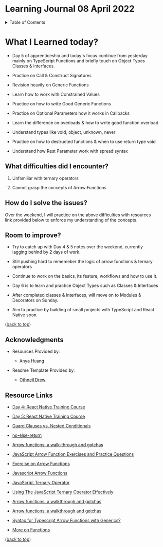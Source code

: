 <div id='top'><div>
<br>
<h1 aligh="center">Learning Journal 08 April 2022</h1>

<details>
  <summary>Table of Contents</summary>
  <ul>
    <li><a href="#What-I-Learned-today"> What I Learned today?</a></li>
    <li><a href="#What-difficulties-did-I-encounter">What difficulties did I encounter?</a></li>
    <li><a href="#How-do-I-solve-the-issues">How do I solve the login issues?</a></li>
    <li><a href="#Room-to-improve">Room to improve?</a></li>
    <li><a href="#Software-Installed">Software Installed</a></li>
    <li><a href="#Acknowledgments">Acknowledgments</a></li>
    <li><a href="#Resource-Links">Resource Links</a></li>
      </ul>

</details>

# What I Learned today?

- Day 5 of apprenticeship and today's focus continue from yesterday mainly on TypeScript Functions and briefly touch on Object Types Classes & Interfaces.

- Practice on Call & Construct Signatures
- Revision heavily on Generic Functions
- Learn how to work with Constrained Values
- Practice on how to write Good Generic Functions
- Practice on Optional Parameters how it works in Callbacks
- Learn the difference on overloads & how to write good function overload
- Understand types like void, object, unknown, never
- Practice on how to destructed functions & when to use return type void
- Understand how Rest Parameter work with spread syntax

## What difficulties did I encounter?

1. Unfamiliar with ternary operators

2. Cannot grasp the concepts of Arrow Functions

## How do I solve the issues?

Over the weekend, I will practice on the above difficulties with resources link provided below to enforce my understanding of the concepts.

## Room to improve?

- Try to catch up with Day 4 & 5 notes over the weekend, currently lagging behind by 2 days of work.

- Still pushing hard to rememeber the logic of arrow functions & ternary operators

- Continue to work on the basics, its feature, workflows and how to use it.

- Day 6 is to learn and practice Object Types such as Classes & Interfaces 

- After completed classes & interfaces, will move on to Modules & Decorators on Sunday.

- Aim to practice by building of small projects with TypeScript and React Native soon.

<p align="left">(<a href="#top">back to top</a>)</p>

## Acknowledgments

- Resources Provided by:
  - Anya Huang

- Readme Template Provided by:
  - [Othneil Drew](https://github.com/othneildrew/Best-README-Template)

## Resource Links

- [Day 4: React Native Training Course](https://docs.google.com/document/d/1U3ox3hbFrJiRdioJW485wjK60HGyjeNGp0W0BYpjKB8/edit#heading=h.6ylm5h2iamf9)

- [Day 5: React Native Training Course](https://docs.google.com/document/d/1vhVO7tGMZeWabNiajQ93D1ZwRciLo0sG6yuCjZ2KgPA/edit)

- [Guard Clauses vs. Nested Conditionals](https://anthonygharvey.com/guard-clauses-vs-nested-conditionals)

- [no-else-return](https://eslint.org/docs/rules/no-else-return)

- [Arrow functions: a walk-through and gotchas](https://dev.to/sylwiavargas/arrow-functions-a-walkthrough-and-gotchas-4p4p)

- [JavaScript Arrow Function Exercises and Practice Questions](https://www.tutorialsandyou.com/javascript/javascript-arrow-function-exercises-and-practice-questions-73.html)

- [Exercise on Arrow Functions](https://www.educative.io/courses/javascript-in-practice-es6-and-beyond/NE0KD6BVrj8#exercise-1)

- [Javascript Arrow Functions](https://learn.co/lessons/javascript-arrow-functions)

- [JavaScript Ternary Operator](https://www.javascripttutorial.net/javascript-ternary-operator/)

- [Using The JavaScript Ternary Operator Effectively](https://www.rithmschool.com/blog/using-the-javascript-ternary-operator)

- [Arrow functions: a walkthrough and gotchas](https://dev.to/sylwiavargas/arrow-functions-a-walkthrough-and-gotchas-4p4p)

- [Arrow functions: a walkthrough and gotchas](https://dev.to/sylwiavargas/arrow-functions-a-walkthrough-and-gotchas-4p4p)

- [Syntax for Typescript Arrow Functions with Generics?](https://stackoverflow.com/questions/32308370/what-is-the-syntax-for-typescript-arrow-functions-with-generics)

- [More on Functions](https://www.typescriptlang.org/docs/handbook/2/functions.html)

<p align="left">(<a href="#top">back to top</a>)</p>

